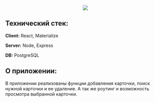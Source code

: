 <div align="center">
  <img src="https://user-images.githubusercontent.com/73392762/183078161-b22f58f9-f834-4864-897d-72d4b5957140.png"/>
</div>

<div>
<h2> Технический стек: </h2>

**Client:** React, Materialize

**Server:** Node, Express

**DB:** PostgreSQL
  
<h2> О приложении: </h2>
  В приложении реализованы функции добавления карточки, поиск нужной карточки и ее удаление. 
  А так же роутинг и возможность просмотра выбранной карточки.
 
</div>



